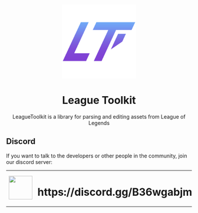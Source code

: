 <p align="center">

  <img src="resources/LT_Logo_Transparent.png" width="200"/> 

  <h1 align="center">League Toolkit</h1>

  <p align="center">
    LeagueToolkit is a library for parsing and editing assets from League of Legends
  </p>
</p>

## Discord
If you want to talk to the developers or other people in the community, join our discord server:

<table>
  <tbody>
    <tr>
      <td><img width=64 height=64 src="https://cdn.worldvectorlogo.com/logos/discord.svg"></td>
      <td><h1>https://discord.gg/B36wgabjmD</h1></td>
    </tr>
  </tbody>
</table> 
